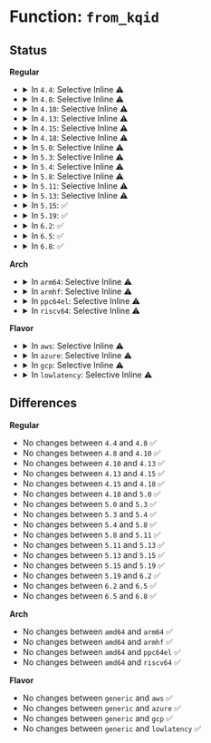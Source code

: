 # Function: <code>from_kqid</code>

## Status
<b>Regular</b>
<ul>
<li>
<details>
<summary>In <code>4.4</code>: Selective Inline ⚠️</summary>

```c
qid_t from_kqid(struct user_namespace *targ, struct kqid kqid);
```

**Collision:** Unique Global

**Inline:** Selective

**Transformation:** False

**Instances:**

```
In fs/quota/kqid.c (ffffffff812763e0)
Location: fs/quota/kqid.c:67
Inline: True
Direct callers:
  - fs/quota/dquot.c:dqget
  - fs/quota/dquot.c:dqget
  - fs/quota/dquot.c:dqget
  - fs/quota/quota.c:quota_setxquota
```
**Symbols:**

```
ffffffff812763e0-ffffffff81276413: from_kqid (STB_GLOBAL)
```
</details>
</li>
<li>
<details>
<summary>In <code>4.8</code>: Selective Inline ⚠️</summary>

```c
qid_t from_kqid(struct user_namespace *targ, struct kqid kqid);
```

**Collision:** Unique Global

**Inline:** Selective

**Transformation:** False

**Instances:**

```
In fs/quota/kqid.c (ffffffff812a2c20)
Location: fs/quota/kqid.c:67
Inline: True
Direct callers:
  - fs/quota/dquot.c:dqget
  - fs/quota/dquot.c:dqget
  - fs/quota/dquot.c:dqget
  - fs/quota/quota.c:quota_getnextxquota
  - fs/quota/quota.c:quota_getnextxquota
  - fs/quota/quota.c:quota_getxquota
  - fs/quota/quota.c:quota_setxquota
  - fs/quota/quota.c:quota_setxquota
  - fs/quota/quota.c:quota_setquota
  - fs/quota/quota.c:quota_getnextquota
  - fs/quota/quota.c:quota_getnextquota
  - fs/quota/quota.c:quota_getquota
```
**Symbols:**

```
ffffffff812a2c20-ffffffff812a2c53: from_kqid (STB_GLOBAL)
```
</details>
</li>
<li>
<details>
<summary>In <code>4.10</code>: Selective Inline ⚠️</summary>

```c
qid_t from_kqid(struct user_namespace *targ, struct kqid kqid);
```

**Collision:** Unique Global

**Inline:** Selective

**Transformation:** False

**Instances:**

```
In fs/quota/kqid.c (ffffffff812b8600)
Location: fs/quota/kqid.c:67
Inline: True
Direct callers:
  - fs/quota/dquot.c:dqget
  - fs/quota/dquot.c:dqget
  - fs/quota/dquot.c:dqget
  - fs/quota/quota.c:quota_getnextxquota
  - fs/quota/quota.c:quota_getnextxquota
  - fs/quota/quota.c:quota_getxquota
  - fs/quota/quota.c:quota_setxquota
  - fs/quota/quota.c:quota_setxquota
  - fs/quota/quota.c:quota_setquota
  - fs/quota/quota.c:quota_getnextquota
  - fs/quota/quota.c:quota_getnextquota
  - fs/quota/quota.c:quota_getquota
```
**Symbols:**

```
ffffffff812b8600-ffffffff812b8633: from_kqid (STB_GLOBAL)
```
</details>
</li>
<li>
<details>
<summary>In <code>4.13</code>: Selective Inline ⚠️</summary>

```c
qid_t from_kqid(struct user_namespace *targ, struct kqid kqid);
```

**Collision:** Unique Global

**Inline:** Selective

**Transformation:** False

**Instances:**

```
In fs/quota/kqid.c (ffffffff812c5920)
Location: fs/quota/kqid.c:67
Inline: True
Direct callers:
  - fs/quota/dquot.c:dqget
  - fs/quota/dquot.c:dqget
  - fs/quota/dquot.c:dqget
  - fs/quota/quota.c:quota_getnextxquota
  - fs/quota/quota.c:quota_getnextxquota
  - fs/quota/quota.c:quota_getxquota
  - fs/quota/quota.c:quota_setxquota
  - fs/quota/quota.c:quota_setxquota
  - fs/quota/quota.c:quota_setquota
  - fs/quota/quota.c:quota_getnextquota
  - fs/quota/quota.c:quota_getnextquota
  - fs/quota/quota.c:quota_getquota
```
**Symbols:**

```
ffffffff812c5920-ffffffff812c5953: from_kqid (STB_GLOBAL)
```
</details>
</li>
<li>
<details>
<summary>In <code>4.15</code>: Selective Inline ⚠️</summary>

```c
qid_t from_kqid(struct user_namespace *targ, struct kqid kqid);
```

**Collision:** Unique Global

**Inline:** Selective

**Transformation:** False

**Instances:**

```
In fs/quota/kqid.c (ffffffff812e97d0)
Location: fs/quota/kqid.c:68
Inline: True
Direct callers:
  - fs/quota/dquot.c:dqget
  - fs/quota/dquot.c:dqget
  - fs/quota/dquot.c:dqget
  - fs/quota/quota.c:quota_getnextxquota
  - fs/quota/quota.c:quota_getnextxquota
  - fs/quota/quota.c:quota_getxquota
  - fs/quota/quota.c:quota_setxquota
  - fs/quota/quota.c:quota_setxquota
  - fs/quota/quota.c:quota_setquota
  - fs/quota/quota.c:quota_getnextquota
  - fs/quota/quota.c:quota_getnextquota
  - fs/quota/quota.c:quota_getquota
```
**Symbols:**

```
ffffffff812e97d0-ffffffff812e9803: from_kqid (STB_GLOBAL)
```
</details>
</li>
<li>
<details>
<summary>In <code>4.18</code>: Selective Inline ⚠️</summary>

```c
qid_t from_kqid(struct user_namespace *targ, struct kqid kqid);
```

**Collision:** Unique Global

**Inline:** Selective

**Transformation:** False

**Instances:**

```
In fs/quota/kqid.c (ffffffff81316400)
Location: fs/quota/kqid.c:68
Inline: True
Direct callers:
  - fs/quota/dquot.c:dqget
  - fs/quota/dquot.c:dqget
  - fs/quota/dquot.c:dqget
  - fs/quota/quota.c:quota_getnextxquota
  - fs/quota/quota.c:quota_getnextxquota
  - fs/quota/quota.c:quota_getxquota
  - fs/quota/quota.c:quota_setxquota
  - fs/quota/quota.c:quota_setxquota
  - fs/quota/quota.c:quota_setquota
  - fs/quota/quota.c:quota_getnextquota
  - fs/quota/quota.c:quota_getnextquota
  - fs/quota/quota.c:quota_getquota
```
**Symbols:**

```
ffffffff81316400-ffffffff81316435: from_kqid (STB_GLOBAL)
```
</details>
</li>
<li>
<details>
<summary>In <code>5.0</code>: Selective Inline ⚠️</summary>

```c
qid_t from_kqid(struct user_namespace *targ, struct kqid kqid);
```

**Collision:** Unique Global

**Inline:** Selective

**Transformation:** False

**Instances:**

```
In fs/quota/kqid.c (ffffffff8132d3b0)
Location: fs/quota/kqid.c:68
Inline: True
Direct callers:
  - fs/quota/dquot.c:dqget
  - fs/quota/dquot.c:dqget
  - fs/quota/dquot.c:dqget
  - fs/quota/quota.c:quota_getnextxquota
  - fs/quota/quota.c:quota_getnextxquota
  - fs/quota/quota.c:quota_getxquota
  - fs/quota/quota.c:quota_setxquota
  - fs/quota/quota.c:quota_setxquota
  - fs/quota/quota.c:quota_setquota
  - fs/quota/quota.c:quota_getnextquota
  - fs/quota/quota.c:quota_getnextquota
  - fs/quota/quota.c:quota_getquota
```
**Symbols:**

```
ffffffff8132d3b0-ffffffff8132d3e5: from_kqid (STB_GLOBAL)
```
</details>
</li>
<li>
<details>
<summary>In <code>5.3</code>: Selective Inline ⚠️</summary>

```c
qid_t from_kqid(struct user_namespace *targ, struct kqid kqid);
```

**Collision:** Unique Global

**Inline:** Selective

**Transformation:** False

**Instances:**

```
In fs/quota/kqid.c (ffffffff813550f0)
Location: fs/quota/kqid.c:68
Inline: True
Direct callers:
  - fs/quota/dquot.c:dqget
  - fs/quota/dquot.c:dqget
  - fs/quota/dquot.c:dqget
  - fs/quota/quota.c:quota_getnextxquota
  - fs/quota/quota.c:quota_getnextxquota
  - fs/quota/quota.c:quota_getxquota
  - fs/quota/quota.c:quota_setxquota
  - fs/quota/quota.c:quota_setxquota
  - fs/quota/quota.c:quota_setquota
  - fs/quota/quota.c:quota_getnextquota
  - fs/quota/quota.c:quota_getnextquota
  - fs/quota/quota.c:quota_getquota
```
**Symbols:**

```
ffffffff813550f0-ffffffff81355125: from_kqid (STB_GLOBAL)
```
</details>
</li>
<li>
<details>
<summary>In <code>5.4</code>: Selective Inline ⚠️</summary>

```c
qid_t from_kqid(struct user_namespace *targ, struct kqid kqid);
```

**Collision:** Unique Global

**Inline:** Selective

**Transformation:** False

**Instances:**

```
In fs/quota/kqid.c (ffffffff8136d430)
Location: fs/quota/kqid.c:68
Inline: True
Direct callers:
  - fs/quota/dquot.c:dqget
  - fs/quota/dquot.c:dqget
  - fs/quota/dquot.c:dqget
  - fs/quota/quota.c:quota_getnextxquota
  - fs/quota/quota.c:quota_getnextxquota
  - fs/quota/quota.c:quota_getxquota
  - fs/quota/quota.c:quota_setxquota
  - fs/quota/quota.c:quota_setxquota
  - fs/quota/quota.c:quota_setquota
  - fs/quota/quota.c:quota_getnextquota
  - fs/quota/quota.c:quota_getnextquota
  - fs/quota/quota.c:quota_getquota
```
**Symbols:**

```
ffffffff8136d430-ffffffff8136d465: from_kqid (STB_GLOBAL)
```
</details>
</li>
<li>
<details>
<summary>In <code>5.8</code>: Selective Inline ⚠️</summary>

```c
qid_t from_kqid(struct user_namespace *targ, struct kqid kqid);
```

**Collision:** Unique Global

**Inline:** Selective

**Transformation:** False

**Instances:**

```
In fs/quota/kqid.c (ffffffff813b5220)
Location: fs/quota/kqid.c:68
Inline: True
Direct callers:
  - fs/quota/dquot.c:dqget
  - fs/quota/dquot.c:dqget
  - fs/quota/dquot.c:dqget
  - fs/quota/quota.c:quota_getnextxquota
  - fs/quota/quota.c:quota_getnextxquota
  - fs/quota/quota.c:quota_getxquota
  - fs/quota/quota.c:quota_setxquota
  - fs/quota/quota.c:quota_setxquota
  - fs/quota/quota.c:quota_setquota
  - fs/quota/quota.c:quota_getnextquota
  - fs/quota/quota.c:quota_getnextquota
  - fs/quota/quota.c:quota_getquota
```
**Symbols:**

```
ffffffff813b5220-ffffffff813b5255: from_kqid (STB_GLOBAL)
```
</details>
</li>
<li>
<details>
<summary>In <code>5.11</code>: Selective Inline ⚠️</summary>

```c
qid_t from_kqid(struct user_namespace *targ, struct kqid kqid);
```

**Collision:** Unique Global

**Inline:** Selective

**Transformation:** False

**Instances:**

```
In fs/quota/kqid.c (ffffffff813c6d70)
Location: fs/quota/kqid.c:68
Inline: True
Direct callers:
  - fs/quota/dquot.c:dqget
  - fs/quota/dquot.c:dqget
  - fs/quota/dquot.c:dqget
  - fs/quota/quota.c:quota_getnextxquota
  - fs/quota/quota.c:quota_getnextxquota
  - fs/quota/quota.c:quota_getxquota
  - fs/quota/quota.c:quota_setxquota
  - fs/quota/quota.c:quota_setxquota
  - fs/quota/quota.c:quota_setquota
  - fs/quota/quota.c:quota_getnextquota
  - fs/quota/quota.c:quota_getnextquota
  - fs/quota/quota.c:quota_getquota
```
**Symbols:**

```
ffffffff813c6d70-ffffffff813c6da5: from_kqid (STB_GLOBAL)
```
</details>
</li>
<li>
<details>
<summary>In <code>5.13</code>: Selective Inline ⚠️</summary>

```c
qid_t from_kqid(struct user_namespace *targ, struct kqid kqid);
```

**Collision:** Unique Global

**Inline:** Selective

**Transformation:** False

**Instances:**

```
In fs/quota/kqid.c (ffffffff813cde00)
Location: fs/quota/kqid.c:68
Inline: True
Direct callers:
  - fs/quota/dquot.c:dqget
  - fs/quota/dquot.c:dqget
  - fs/quota/dquot.c:dqget
  - fs/quota/quota.c:quota_getnextxquota
  - fs/quota/quota.c:quota_getnextxquota
  - fs/quota/quota.c:quota_getxquota
  - fs/quota/quota.c:quota_setxquota
  - fs/quota/quota.c:quota_setxquota
  - fs/quota/quota.c:quota_setquota
  - fs/quota/quota.c:quota_getnextquota
  - fs/quota/quota.c:quota_getnextquota
  - fs/quota/quota.c:quota_getquota
```
**Symbols:**

```
ffffffff813cde00-ffffffff813cde35: from_kqid (STB_GLOBAL)
```
</details>
</li>
<li>
<details>
<summary>In <code>5.15</code>: ✅</summary>

```c
qid_t from_kqid(struct user_namespace *targ, struct kqid kqid);
```

**Collision:** Unique Global

**Inline:** No

**Transformation:** False

**Instances:**

```
In fs/quota/kqid.c (ffffffff8141f130)
Location: fs/quota/kqid.c:68
Inline: False
Direct callers:
  - fs/quota/dquot.c:dqget
  - fs/quota/dquot.c:dqget
  - fs/quota/dquot.c:dqget
  - fs/quota/quota.c:quota_getnextxquota
  - fs/quota/quota.c:quota_getnextxquota
  - fs/quota/quota.c:quota_getxquota
  - fs/quota/quota.c:quota_setxquota
  - fs/quota/quota.c:quota_setxquota
  - fs/quota/quota.c:quota_setquota
  - fs/quota/quota.c:quota_getnextquota
  - fs/quota/quota.c:quota_getnextquota
  - fs/quota/quota.c:quota_getquota
```
**Symbols:**

```
ffffffff8141f130-ffffffff8141f165: from_kqid (STB_GLOBAL)
```
</details>
</li>
<li>
<details>
<summary>In <code>5.19</code>: ✅</summary>

```c
qid_t from_kqid(struct user_namespace *targ, struct kqid kqid);
```

**Collision:** Unique Global

**Inline:** No

**Transformation:** False

**Instances:**

```
In fs/quota/kqid.c (ffffffff81496f50)
Location: fs/quota/kqid.c:68
Inline: False
Direct callers:
  - fs/quota/dquot.c:dqget
  - fs/quota/dquot.c:dqget
  - fs/quota/dquot.c:dqget
  - fs/quota/quota.c:quota_getnextxquota
  - fs/quota/quota.c:quota_getnextxquota
  - fs/quota/quota.c:quota_getxquota
  - fs/quota/quota.c:quota_setxquota
  - fs/quota/quota.c:quota_setxquota
  - fs/quota/quota.c:quota_setquota
  - fs/quota/quota.c:quota_getnextquota
  - fs/quota/quota.c:quota_getnextquota
  - fs/quota/quota.c:quota_getquota
```
**Symbols:**

```
ffffffff81496f50-ffffffff81496f9d: from_kqid (STB_GLOBAL)
```
</details>
</li>
<li>
<details>
<summary>In <code>6.2</code>: ✅</summary>

```c
qid_t from_kqid(struct user_namespace *targ, struct kqid kqid);
```

**Collision:** Unique Global

**Inline:** No

**Transformation:** False

**Instances:**

```
In fs/quota/kqid.c (ffffffff8152af40)
Location: fs/quota/kqid.c:68
Inline: False
Direct callers:
  - fs/quota/dquot.c:dqget
  - fs/quota/dquot.c:dqget
  - fs/quota/dquot.c:dqget
  - fs/quota/quota.c:quota_getnextxquota
  - fs/quota/quota.c:quota_getnextxquota
  - fs/quota/quota.c:quota_getxquota
  - fs/quota/quota.c:quota_setxquota
  - fs/quota/quota.c:quota_setxquota
  - fs/quota/quota.c:quota_setquota
  - fs/quota/quota.c:quota_getnextquota
  - fs/quota/quota.c:quota_getnextquota
  - fs/quota/quota.c:quota_getquota
```
**Symbols:**

```
ffffffff8152af40-ffffffff8152af8d: from_kqid (STB_GLOBAL)
```
</details>
</li>
<li>
<details>
<summary>In <code>6.5</code>: ✅</summary>

```c
qid_t from_kqid(struct user_namespace *targ, struct kqid kqid);
```

**Collision:** Unique Global

**Inline:** No

**Transformation:** False

**Instances:**

```
In fs/quota/kqid.c (ffffffff815632d0)
Location: fs/quota/kqid.c:68
Inline: False
Direct callers:
  - fs/quota/dquot.c:dqget
  - fs/quota/dquot.c:dqget
  - fs/quota/dquot.c:dqget
  - fs/quota/quota.c:quota_getnextxquota
  - fs/quota/quota.c:quota_getnextxquota
  - fs/quota/quota.c:quota_getxquota
  - fs/quota/quota.c:quota_setxquota
  - fs/quota/quota.c:quota_setxquota
  - fs/quota/quota.c:quota_setquota
  - fs/quota/quota.c:quota_getnextquota
  - fs/quota/quota.c:quota_getnextquota
  - fs/quota/quota.c:quota_getquota
```
**Symbols:**

```
ffffffff815632d0-ffffffff8156331d: from_kqid (STB_GLOBAL)
```
</details>
</li>
<li>
<details>
<summary>In <code>6.8</code>: ✅</summary>

```c
qid_t from_kqid(struct user_namespace *targ, struct kqid kqid);
```

**Collision:** Unique Global

**Inline:** No

**Transformation:** False

**Instances:**

```
In fs/quota/kqid.c (ffffffff815999c0)
Location: fs/quota/kqid.c:68
Inline: False
Direct callers:
  - mm/shmem_quota.c:shmem_release_dquot
  - mm/shmem_quota.c:shmem_acquire_dquot
  - mm/shmem_quota.c:shmem_get_next_id
  - fs/quota/dquot.c:dqget
  - fs/quota/dquot.c:dqget
  - fs/quota/dquot.c:dqget
  - fs/quota/quota.c:quota_getnextxquota
  - fs/quota/quota.c:quota_getnextxquota
  - fs/quota/quota.c:quota_getxquota
  - fs/quota/quota.c:quota_setxquota
  - fs/quota/quota.c:quota_setxquota
  - fs/quota/quota.c:quota_setquota
  - fs/quota/quota.c:quota_getnextquota
  - fs/quota/quota.c:quota_getnextquota
  - fs/quota/quota.c:quota_getquota
```
**Symbols:**

```
ffffffff815999c0-ffffffff81599a0d: from_kqid (STB_GLOBAL)
```
</details>
</li>
</ul>
<b>Arch</b>
<ul>
<li>
<details>
<summary>In <code>arm64</code>: Selective Inline ⚠️</summary>

```c
qid_t from_kqid(struct user_namespace *targ, struct kqid kqid);
```

**Collision:** Unique Global

**Inline:** Selective

**Transformation:** False

**Instances:**

```
In fs/quota/kqid.c (ffff8000104373f0)
Location: fs/quota/kqid.c:68
Inline: True
Direct callers:
  - fs/quota/dquot.c:dqget
  - fs/quota/dquot.c:dqget
  - fs/quota/dquot.c:dqget
  - fs/quota/quota.c:quota_getnextxquota
  - fs/quota/quota.c:quota_getnextxquota
  - fs/quota/quota.c:quota_getxquota
  - fs/quota/quota.c:quota_setxquota
  - fs/quota/quota.c:quota_setxquota
  - fs/quota/quota.c:quota_setquota
  - fs/quota/quota.c:quota_getnextquota
  - fs/quota/quota.c:quota_getnextquota
  - fs/quota/quota.c:quota_getquota
```
**Symbols:**

```
ffff8000104373f0-ffff800010437470: from_kqid (STB_GLOBAL)
```
</details>
</li>
<li>
<details>
<summary>In <code>armhf</code>: Selective Inline ⚠️</summary>

```c
qid_t from_kqid(struct user_namespace *targ, struct kqid kqid);
```

**Collision:** Unique Global

**Inline:** Selective

**Transformation:** False

**Instances:**

```
In fs/quota/kqid.c (c05ff054)
Location: fs/quota/kqid.c:68
Inline: True
Direct callers:
  - fs/quota/dquot.c:dqget
  - fs/quota/dquot.c:dqget
  - fs/quota/dquot.c:dqget
  - fs/quota/quota.c:quota_getnextxquota
  - fs/quota/quota.c:quota_getnextxquota
  - fs/quota/quota.c:quota_getxquota
  - fs/quota/quota.c:quota_setxquota
  - fs/quota/quota.c:quota_setxquota
  - fs/quota/quota.c:quota_setquota
  - fs/quota/quota.c:quota_getnextquota
  - fs/quota/quota.c:quota_getnextquota
  - fs/quota/quota.c:quota_getquota
```
**Symbols:**

```
c05ff054-c05ff0c4: from_kqid (STB_GLOBAL)
```
</details>
</li>
<li>
<details>
<summary>In <code>ppc64el</code>: Selective Inline ⚠️</summary>

```c
qid_t from_kqid(struct user_namespace *targ, struct kqid kqid);
```

**Collision:** Unique Global

**Inline:** Selective

**Transformation:** False

**Instances:**

```
In fs/quota/kqid.c (c0000000005497a0)
Location: fs/quota/kqid.c:68
Inline: True
Direct callers:
  - fs/quota/dquot.c:dqget
  - fs/quota/dquot.c:dqget
  - fs/quota/dquot.c:dqget
  - fs/quota/quota.c:quota_getnextxquota
  - fs/quota/quota.c:quota_getnextxquota
  - fs/quota/quota.c:quota_getxquota
  - fs/quota/quota.c:quota_setxquota
  - fs/quota/quota.c:quota_setxquota
  - fs/quota/quota.c:quota_setquota
  - fs/quota/quota.c:quota_getnextquota
  - fs/quota/quota.c:quota_getnextquota
  - fs/quota/quota.c:quota_getquota
```
**Symbols:**

```
c0000000005497a0-c000000000549838: from_kqid (STB_GLOBAL)
```
</details>
</li>
<li>
<details>
<summary>In <code>riscv64</code>: Selective Inline ⚠️</summary>

```c
qid_t from_kqid(struct user_namespace *targ, struct kqid kqid);
```

**Collision:** Unique Global

**Inline:** Selective

**Transformation:** False

**Instances:**

```
In fs/quota/kqid.c (ffffffe0002d167a)
Location: fs/quota/kqid.c:68
Inline: True
Direct callers:
  - fs/quota/dquot.c:dqget
  - fs/quota/dquot.c:dqget
  - fs/quota/dquot.c:dqget
  - fs/quota/quota.c:quota_getnextxquota
  - fs/quota/quota.c:quota_getnextxquota
  - fs/quota/quota.c:quota_getxquota
  - fs/quota/quota.c:quota_setxquota
  - fs/quota/quota.c:quota_setxquota
  - fs/quota/quota.c:quota_setquota
  - fs/quota/quota.c:quota_getnextquota
  - fs/quota/quota.c:quota_getnextquota
  - fs/quota/quota.c:quota_getquota
```
**Symbols:**

```
ffffffe0002d167a-ffffffe0002d16f6: from_kqid (STB_GLOBAL)
```
</details>
</li>
</ul>
<b>Flavor</b>
<ul>
<li>
<details>
<summary>In <code>aws</code>: Selective Inline ⚠️</summary>

```c
qid_t from_kqid(struct user_namespace *targ, struct kqid kqid);
```

**Collision:** Unique Global

**Inline:** Selective

**Transformation:** False

**Instances:**

```
In fs/quota/kqid.c (ffffffff81365a10)
Location: fs/quota/kqid.c:68
Inline: True
Direct callers:
  - fs/quota/dquot.c:dqget
  - fs/quota/dquot.c:dqget
  - fs/quota/dquot.c:dqget
  - fs/quota/quota.c:quota_getnextxquota
  - fs/quota/quota.c:quota_getnextxquota
  - fs/quota/quota.c:quota_getxquota
  - fs/quota/quota.c:quota_setxquota
  - fs/quota/quota.c:quota_setxquota
  - fs/quota/quota.c:quota_setquota
  - fs/quota/quota.c:quota_getnextquota
  - fs/quota/quota.c:quota_getnextquota
  - fs/quota/quota.c:quota_getquota
```
**Symbols:**

```
ffffffff81365a10-ffffffff81365a45: from_kqid (STB_GLOBAL)
```
</details>
</li>
<li>
<details>
<summary>In <code>azure</code>: Selective Inline ⚠️</summary>

```c
qid_t from_kqid(struct user_namespace *targ, struct kqid kqid);
```

**Collision:** Unique Global

**Inline:** Selective

**Transformation:** False

**Instances:**

```
In fs/quota/kqid.c (ffffffff813566b0)
Location: fs/quota/kqid.c:68
Inline: True
Direct callers:
  - fs/quota/dquot.c:dqget
  - fs/quota/dquot.c:dqget
  - fs/quota/dquot.c:dqget
  - fs/quota/quota.c:quota_getnextxquota
  - fs/quota/quota.c:quota_getnextxquota
  - fs/quota/quota.c:quota_getxquota
  - fs/quota/quota.c:quota_setxquota
  - fs/quota/quota.c:quota_setxquota
  - fs/quota/quota.c:quota_setquota
  - fs/quota/quota.c:quota_getnextquota
  - fs/quota/quota.c:quota_getnextquota
  - fs/quota/quota.c:quota_getquota
```
**Symbols:**

```
ffffffff813566b0-ffffffff813566e5: from_kqid (STB_GLOBAL)
```
</details>
</li>
<li>
<details>
<summary>In <code>gcp</code>: Selective Inline ⚠️</summary>

```c
qid_t from_kqid(struct user_namespace *targ, struct kqid kqid);
```

**Collision:** Unique Global

**Inline:** Selective

**Transformation:** False

**Instances:**

```
In fs/quota/kqid.c (ffffffff813634e0)
Location: fs/quota/kqid.c:68
Inline: True
Direct callers:
  - fs/quota/dquot.c:dqget
  - fs/quota/dquot.c:dqget
  - fs/quota/dquot.c:dqget
  - fs/quota/quota.c:quota_getnextxquota
  - fs/quota/quota.c:quota_getnextxquota
  - fs/quota/quota.c:quota_getxquota
  - fs/quota/quota.c:quota_setxquota
  - fs/quota/quota.c:quota_setxquota
  - fs/quota/quota.c:quota_setquota
  - fs/quota/quota.c:quota_getnextquota
  - fs/quota/quota.c:quota_getnextquota
  - fs/quota/quota.c:quota_getquota
```
**Symbols:**

```
ffffffff813634e0-ffffffff81363515: from_kqid (STB_GLOBAL)
```
</details>
</li>
<li>
<details>
<summary>In <code>lowlatency</code>: Selective Inline ⚠️</summary>

```c
qid_t from_kqid(struct user_namespace *targ, struct kqid kqid);
```

**Collision:** Unique Global

**Inline:** Selective

**Transformation:** False

**Instances:**

```
In fs/quota/kqid.c (ffffffff81376b90)
Location: fs/quota/kqid.c:68
Inline: True
Direct callers:
  - fs/quota/dquot.c:dqget
  - fs/quota/dquot.c:dqget
  - fs/quota/dquot.c:dqget
  - fs/quota/quota.c:quota_getnextxquota
  - fs/quota/quota.c:quota_getnextxquota
  - fs/quota/quota.c:quota_getxquota
  - fs/quota/quota.c:quota_setxquota
  - fs/quota/quota.c:quota_setxquota
  - fs/quota/quota.c:quota_setquota
  - fs/quota/quota.c:quota_getnextquota
  - fs/quota/quota.c:quota_getnextquota
  - fs/quota/quota.c:quota_getquota
```
**Symbols:**

```
ffffffff81376b90-ffffffff81376bc5: from_kqid (STB_GLOBAL)
```
</details>
</li>
</ul>

## Differences
<b>Regular</b>
<ul>
<li>
No changes between <code>4.4</code> and <code>4.8</code> ✅
</li>
<li>
No changes between <code>4.8</code> and <code>4.10</code> ✅
</li>
<li>
No changes between <code>4.10</code> and <code>4.13</code> ✅
</li>
<li>
No changes between <code>4.13</code> and <code>4.15</code> ✅
</li>
<li>
No changes between <code>4.15</code> and <code>4.18</code> ✅
</li>
<li>
No changes between <code>4.18</code> and <code>5.0</code> ✅
</li>
<li>
No changes between <code>5.0</code> and <code>5.3</code> ✅
</li>
<li>
No changes between <code>5.3</code> and <code>5.4</code> ✅
</li>
<li>
No changes between <code>5.4</code> and <code>5.8</code> ✅
</li>
<li>
No changes between <code>5.8</code> and <code>5.11</code> ✅
</li>
<li>
No changes between <code>5.11</code> and <code>5.13</code> ✅
</li>
<li>
No changes between <code>5.13</code> and <code>5.15</code> ✅
</li>
<li>
No changes between <code>5.15</code> and <code>5.19</code> ✅
</li>
<li>
No changes between <code>5.19</code> and <code>6.2</code> ✅
</li>
<li>
No changes between <code>6.2</code> and <code>6.5</code> ✅
</li>
<li>
No changes between <code>6.5</code> and <code>6.8</code> ✅
</li>
</ul>
<b>Arch</b>
<ul>
<li>
No changes between <code>amd64</code> and <code>arm64</code> ✅
</li>
<li>
No changes between <code>amd64</code> and <code>armhf</code> ✅
</li>
<li>
No changes between <code>amd64</code> and <code>ppc64el</code> ✅
</li>
<li>
No changes between <code>amd64</code> and <code>riscv64</code> ✅
</li>
</ul>
<b>Flavor</b>
<ul>
<li>
No changes between <code>generic</code> and <code>aws</code> ✅
</li>
<li>
No changes between <code>generic</code> and <code>azure</code> ✅
</li>
<li>
No changes between <code>generic</code> and <code>gcp</code> ✅
</li>
<li>
No changes between <code>generic</code> and <code>lowlatency</code> ✅
</li>
</ul>
